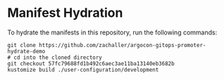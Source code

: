 # Manifest Hydration

To hydrate the manifests in this repository, run the following commands:

```shell
git clone https://github.com/zachaller/argocon-gitops-promoter-hydrate-demo
# cd into the cloned directory
git checkout 57fc79688fd1b492c6aec3ae11ba13140eb3682b
kustomize build ./user-configuration/development
```
